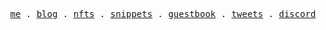 <p align="center">
  <samp>
    <a href="https://sasi.codes">me</a> .
    <a href="https://sasi.codes/blog">blog</a> .
    <a href="https://sasi.codes/nfts">nfts</a> .
    <a href="https://sasi.codes/snippets">snippets</a> .
    <a href="https://twitter.com/guestbook">guestbook</a> .
    <a href="https://twitter.com/sasicodes">tweets</a> .
    <a href="https://sasi.codes/chat">discord</a>
  </samp>
</p>
